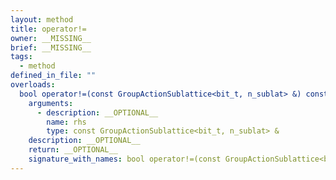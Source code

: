 ```yaml
---
layout: method
title: operator!=
owner: __MISSING__
brief: __MISSING__
tags:
  - method
defined_in_file: ""
overloads:
  bool operator!=(const GroupActionSublattice<bit_t, n_sublat> &) const:
    arguments:
      - description: __OPTIONAL__
        name: rhs
        type: const GroupActionSublattice<bit_t, n_sublat> &
    description: __OPTIONAL__
    return: __OPTIONAL__
    signature_with_names: bool operator!=(const GroupActionSublattice<bit_t, n_sublat> & rhs) const
---
```

